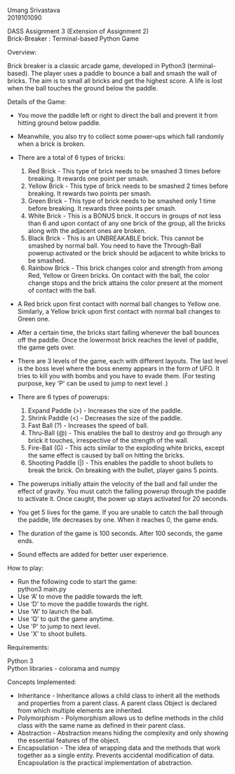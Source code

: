 Umang Srivastava  
2019101090  

DASS Assignment 3 (Extension of Assignment 2)  
Brick-Breaker : Terminal-based Python Game  

Overview:  

Brick breaker is a classic arcade game, developed in Python3 (terminal-based). The player uses a paddle to bounce a ball and smash the wall of bricks. The aim is to small all bricks and get the highest score. A life is lost when the ball touches the ground below the paddle.  

Details of the Game:  

- You move the paddle left or right to direct the ball and prevent it from hitting ground below paddle.  
- Meanwhile, you also try to collect some power-ups which fall randomly when a brick is broken.  
- There are a total of 6 types of bricks:  
	1. Red Brick - This type of brick needs to be smashed 3 times before breaking. It rewards one point per smash.  
	2. Yellow Brick - This type of brick needs to be smashed 2 times before breaking. It rewards two points per smash.  
	3. Green Brick - This type of brick needs to be smashed only 1 time before breaking. It rewards three points per smash.  
	4. White Brick - This is a BONUS brick. It occurs in groups of not less than 6 and upon contact of any one brick of the group, all the bricks along with the adjacent ones are broken.  
	5. Black Brick - This is an UNBREAKABLE brick. This cannot be smashed by normal ball. You need to have the Through-Ball powerup activated or the brick should be adjacent to white bricks to be smashed.
	6. Rainbow Brick - This brick changes color and strength from among Red, Yellow or Green bricks. On contact with the ball, the color change stops and the brick attains the color present at the moment of contact with the ball.  

- A Red brick upon first contact with normal ball changes to Yellow one. Similarly, a Yellow brick upon first contact with normal ball changes to Green one.  

- After a certain time, the bricks start falling whenever the ball bounces off the paddle. Once the lowermost brick reaches the level of paddle, the game gets over.  

- There are 3 levels of the game, each with different layouts. The last level is the boss level where the boss enemy appears in the form of UFO. It tries to kill you with bombs and you have to evade them. (For testing purpose, key 'P' can be used to jump to next level .)  

- There are 6 types of powerups:
	1. Expand Paddle (>) - Increases the size of the paddle.
	2. Shrink Paddle (<) - Decreases the size of the paddle.
	3. Fast Ball (?) - Increases the speed of ball.
	4. Thru-Ball (@) - This enables the ball to destroy and go through any brick it touches, irrespective of the strength of the wall.
	5. Fire-Ball (G) - This acts similar to the exploding white bricks, except the same effect is caused by ball on hitting the bricks.  
	6. Shooting Paddle (|) - This enables the paddle to shoot bullets to break the brick. On breaking with the bullet, player gains 5 points.   
- The powerups initially attain the velocity of the ball and fall under the effect of gravity. You must catch the falling powerup through the paddle to activate it. Once caught, the power up stays activated for 20 seconds.  
- You get 5 lives for the game. If you are unable to catch the ball through the paddle, life decreases by one. When it reaches 0, the game ends.  
- The duration of the game is 100 seconds. After 100 seconds, the game ends.  
- Sound effects are added for better user experience.  

How to play:  

- Run the following code to start the game:  
	python3 main.py  
- Use ‘A’ to move the paddle towards the left.  
- Use ‘D’ to move the paddle towards the right.  
- Use ‘W’ to launch the ball.  
- Use ‘Q’ to quit the game anytime.  
- Use 'P' to jump to next level.  
- Use 'X' to shoot bullets.  

Requirements:  

Python 3  
Python libraries - colorama and numpy  

Concepts Implemented:  

- Inheritance - Inheritance allows a child class to inherit all the methods and properties from a parent class. A parent class Object is declared from which multiple elements are inherited.  
- Polymorphism - Polymorphism allows us to define methods in the child class with the same name as defined in their parent class.  
- Abstraction - Abstraction means hiding the complexity and only showing the essential features of the object.  
- Encapsulation - The idea of wrapping data and the methods that work together as a single entity. Prevents accidental modification of data. Encapsulation is the practical implementation of abstraction.  
